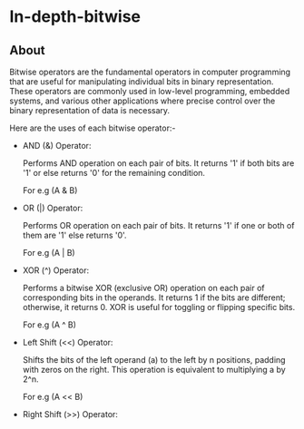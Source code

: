 # In-depth-bitwise

## About

Bitwise operators are the fundamental operators in computer programming that are useful for manipulating individual bits in binary representation. These operators are commonly used in low-level programming, embedded systems, and various other applications where precise control over the binary representation of data is necessary.

Here are the uses of each bitwise operator:-

- AND (&) Operator:
  
  Performs AND operation on each pair of bits. It returns '1' if both bits are '1' or else returns '0' for the remaining condition.

  For e.g (A & B)

- OR (|) Operator:

  Performs OR operation on each pair of bits. It returns '1' if one or both of them are '1' else returns '0'.

  For e.g (A | B)

- XOR (^) Operator:

  Performs a bitwise XOR (exclusive OR) operation on each pair of corresponding bits in the operands. It returns 1 if the bits are different; otherwise, it returns 0. XOR is useful for toggling or flipping specific bits.

  For e.g (A ^ B)

- Left Shift (<<) Operator:

    Shifts the bits of the left operand (a) to the left by n positions, padding with zeros on the right. This operation is equivalent to multiplying a by 2^n.

    For e.g (A << B)

- Right Shift (>>) Operator:


